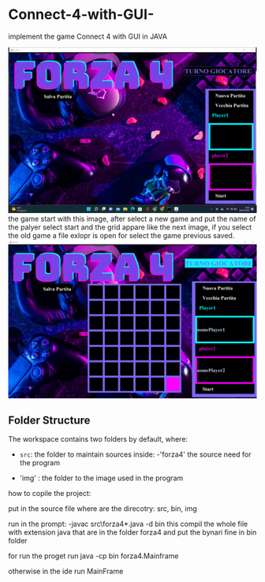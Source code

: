 # Connect-4-with-GUI-
implement the game Connect 4 with GUI in JAVA 


<img src='https://github.com/L-andreea/Connect-4-with-GUI-/blob/main/img/schermataIniziale.png ' >
the game start with this image, after select a new game and put the name of the palyer select start and the grid appare like the next image, 
if you select the old game a file exlopr is open for select the game previous saved.
<img src='https://github.com/L-andreea/Connect-4-with-GUI-/blob/main/img/giocatoreAttivo.png'>

## Folder Structure

The workspace contains two folders by default, where:

- `src`: the folder to maintain sources inside:
   -'forza4' the source need for the program 

- 'img' : the folder to the image used in the program


how to copile the project: 


put in the source file where are the direcotry: src, bin, img 

run in the prompt:
-javac src\forza4\*.java -d bin
this compil the whole file with extension java that are in the folder forza4 and put the bynari fine in bin folder 

for run the proget run 
java -cp bin forza4.Mainframe 

otherwise in the ide run MainFrame
